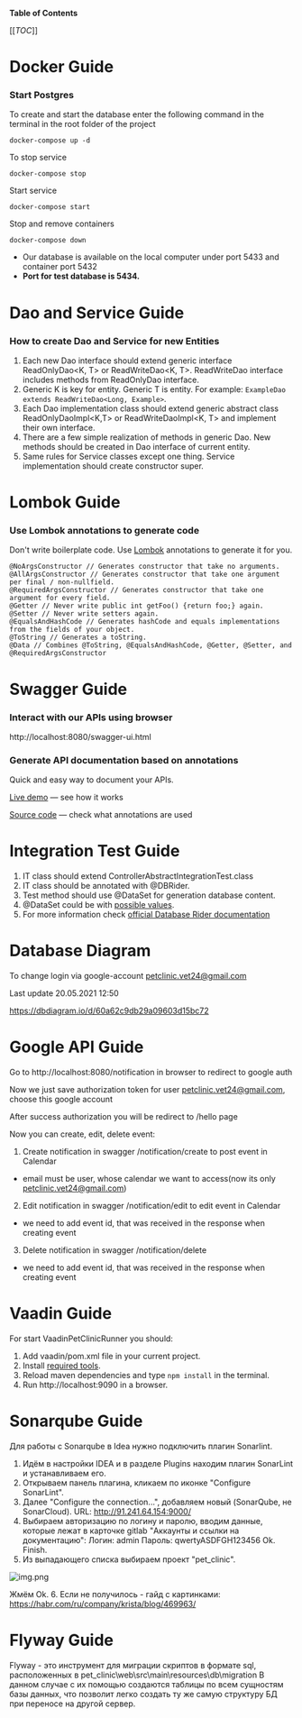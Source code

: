 **Table of Contents**

[[_TOC_]]

# Docker Guide
### Start Postgres

To create and start the database enter the following command in the terminal in the root folder of the project

```docker-compose up -d```

To stop service

```docker-compose stop```

Start service

```docker-compose start```

Stop and remove containers

```docker-compose down```

- Our database is available on the local computer under port 5433 and container port 5432
- **Port for test database is 5434.**


# Dao and Service Guide
### How to create Dao and Service for new Entities


1. Each new Dao interface should extend generic interface ReadOnlyDao<K, T> or ReadWriteDao<K, T>. ReadWriteDao interface includes methods from ReadOnlyDao interface.
2. Generic K is key for entity. Generic T is entity. For example: `ExampleDao extends ReadWriteDao<Long, Example>`.
3. Each Dao implementation class should extend generic abstract class ReadOnlyDaoImpl<K,T> or ReadWriteDaoImpl<K, T> and implement their own interface.
4. There are a few simple realization of methods in generic Dao. New methods should be created in Dao interface of current entity.
5. Same rules for Service classes except one thing. Service implementation should create constructor super.

# Lombok Guide
### Use Lombok annotations to generate code
Don't write boilerplate code. Use [Lombok](https://javarush.ru/groups/posts/2753-biblioteka-lombok) annotations to generate it for you.

```
@NoArgsConstructor // Generates constructor that take no arguments.
@AllArgsConstructor // Generates constructor that take one argument per final / non-nullfield.
@RequiredArgsConstructor // Generates constructor that take one argument for every field.
@Getter // Never write public int getFoo() {return foo;} again.
@Setter // Never write setters again.
@EqualsAndHashCode // Generates hashCode and equals implementations from the fields of your object.
@ToString // Generates a toString.
@Data // Combines @ToString, @EqualsAndHashCode, @Getter, @Setter, and @RequiredArgsConstructor
```


# Swagger Guide
### Interact with our APIs using browser
http://localhost:8080/swagger-ui.html

### Generate API documentation based on annotations
Quick and easy way to document your APIs.

[Live demo](http://158.101.164.60:8081/) — see how it works

[Source code](https://github.com/springdoc/springdoc-openapi-demos/blob/master/springdoc-openapi-spring-boot-2-webmvc/src/main/java/org/springdoc/demo/app2/api/UserApi.java) — check what annotations are used



# Integration Test Guide

1. IT class should extend ControllerAbstractIntegrationTest.class
2. IT class should be annotated with @DBRider.
3. Test method should use @DataSet for generation database content.  
4. @DataSet could be with [possible values](https://database-rider.github.io/getting-started/#configuration). 
5. For more information check [official Database Rider documentation](https://database-rider.github.io/database-rider/1.23.0/documentation.html)

# Database Diagram
To change login via google-account petclinic.vet24@gmail.com

Last update 20.05.2021 12:50

https://dbdiagram.io/d/60a62c9db29a09603d15bc72

# Google API Guide
Go to http://localhost:8080/notification in browser to redirect to google auth

Now we just save authorization token for user petclinic.vet24@gmail.com, choose this google account

After success authorization you will be redirect to /hello page

Now you can create, edit, delete event:
1) Create notification in swagger /notification/create to post event in Calendar
- email must be user, whose calendar we want to access(now its only petclinic.vet24@gmail.com)
2) Edit notification in swagger /notification/edit to edit event in Calendar
- we need to add event id, that was received in the response when creating event
3) Delete notification in swagger /notification/delete 
- we need to add event id, that was received in the response when creating event

# Vaadin Guide

For start VaadinPetClinicRunner you should: 
1. Add vaadin/pom.xml file in your current project. 
2. Install [required tools](https://vaadin.com/docs/v14/guide/install). 
3. Reload maven dependencies and type ```npm install``` in the terminal.
4. Run http://localhost:9090 in a browser.

# Sonarqube Guide

Для работы с Sonarqube в Idea нужно подключить плагин Sonarlint.
1. Идём в настройки IDEA и в разделе Plugins находим плагин SonarLint и устанавливаем его.
2. Открываем панель плагина, кликаем по иконке "Configure SonarLint".
3. Далее "Configure the connection...", добавляем новый (SonarQube, не SonarCloud). URL: http://91.241.64.154:9000/
4. Выбираем авторизацию по логину и паролю, вводим данные, которые лежат в карточке gitlab "Аккаунты и ссылки на документацию":
Логин: admin
Пароль: qwertyASDFGH123456
Ok. Finish.
5. Из выпадающего списка выбираем проект "pet_clinic".

![img.png](img.png)

Жмём Ok.
6. Если не получилось - гайд с картинками: https://habr.com/ru/company/krista/blog/469963/

# Flyway Guide
Flyway - это инструмент для миграции скриптов в формате sql,
расположенных в pet_clinic\web\src\main\resources\db\migration
В данном случае с их помощью создаются таблицы по всем сущностям базы данных,
что позволит легко создать ту же самую структуру БД при переносе на другой сервер.